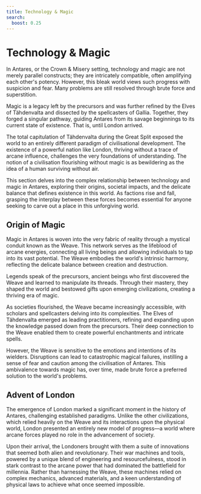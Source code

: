 ```yaml
---
title: Technology & Magic
search:
  boost: 0.25
---
```


# Technology & Magic

In Antares, or the Crown & Misery setting, technology and magic are not merely parallel constructs; they are intricately compatible, often amplifying each other's potency. However, this bleak world views such progress with suspicion and fear. Many problems are still resolved through brute force and superstition.

Magic is a legacy left by the precursors and was further refined by the Elves of Tähdenvalta and dissected by the spellcasters of Gallia. Together, they forged a singular pathway, guiding Antares from its savage beginnings to its current state of existence. That is, until London arrived.

The total capitulation of Tähdenvalta during the Great Split exposed the world to an entirely different paradigm of civilisational development. The existence of a powerful nation like London, thriving without a trace of arcane influence, challenges the very foundations of understanding. The notion of a civilisation flourishing without magic is as bewildering as the idea of a human surviving without air.

This section delves into the complex relationship between technology and magic in Antares, exploring their origins, societal impacts, and the delicate balance that defines existence in this world. As factions rise and fall, grasping the interplay between these forces becomes essential for anyone seeking to carve out a place in this unforgiving world.

## Origin of Magic

Magic in Antares is woven into the very fabric of reality through a mystical conduit known as the Weave. This network serves as the lifeblood of arcane energies, connecting all living beings and allowing individuals to tap into its vast potential. The Weave embodies the world's intrinsic harmony, reflecting the delicate balance between creation and destruction.

Legends speak of the precursors, ancient beings who first discovered the Weave and learned to manipulate its threads. Through their mastery, they shaped the world and bestowed gifts upon emerging civilizations, creating a thriving era of magic.

As societies flourished, the Weave became increasingly accessible, with scholars and spellcasters delving into its complexities. The Elves of Tähdenvalta emerged as leading practitioners, refining and expanding upon the knowledge passed down from the precursors. Their deep connection to the Weave enabled them to create powerful enchantments and intricate spells.

However, the Weave is sensitive to the emotions and intentions of its wielders. Disruptions can lead to catastrophic magical failures, instilling a sense of fear and caution among the civilisation of Antares. This ambivalence towards magic has, over time, made brute force a preferred solution to the world's problems.

## Advent of London

The emergence of London marked a significant moment in the history of Antares, challenging established paradigms. Unlike the other civilizations, which relied heavily on the Weave and its interactions upon the physical world, London presented an entirely new model of progress—a world where arcane forces played no role in the advancement of society.

Upon their arrival, the Londoners brought with them a suite of innovations that seemed both alien and revolutionary. Their war machines and tools, powered by a unique blend of engineering and resourcefulness, stood in stark contrast to the arcane power that had dominated the battlefield for millennia. Rather than harnessing the Weave, these machines relied on complex mechanics, advanced materials, and a keen understanding of physical laws to achieve what once seemed impossible.

